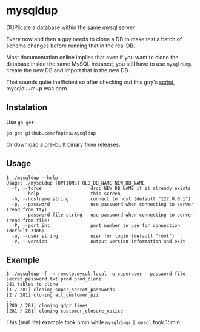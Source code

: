# mysqldup
DUPlicate a database within the same mysql server

Every now and then a guy needs to clone a DB to make test a batch of schema changes before running that in the real DB.

Most documentation online implies that even if you want to clone the database inside the same MySQL instance, you still have to use `mysqldump`, create the new DB and import that in the new DB.

That sounds quite inefficient so after checking out this guy's [script](https://gist.github.com/csonuryilmaz/3f8f92fdad007f97986e61ad79aeb514), mysqldu~m~p was born.

## Instalation

Use `go get`:

```
go get github.com/fopina/mysqldup
```

Or download a pre-built binary from [releases](https://github.com/fopina/mysqldup/releases).

## Usage

```
$ ./mysqldup --help
Usage: ./mysqldup [OPTIONS] OLD_DB_NAME NEW_DB_NAME
  -f, --force                  drop NEW_DB_NAME if it already exists
      --help                   this screen
  -h, --hostname string        connect to host (default "127.0.0.1")
  -p, --password               use password when connecting to server (read from tty)
      --password-file string   use password when connecting to server (read from file)
  -P, --port int               port number to use for connection (default 3306)
  -u, --user string            user for login (default "root")
  -V, --version                output version information and exit
```

## Example

```
$ ./mysqldup -f -h remote.mysql.local -u superuser --password-file secret_password.txt prod prod_clone
281 tables to clone
[1 / 281] cloning super_secret_passwords
[2 / 281] cloning all_customer_pii
...
[280 / 281] cloning gdpr_fines
[281 / 281] cloning customer_closure_notice
```

This (real life) example took 5min while `mysqldump | mysql` took 15min.
